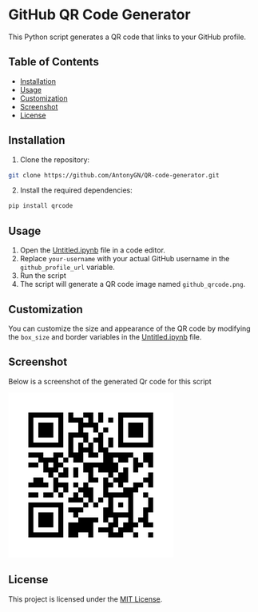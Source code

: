 # GitHub QR Code Generator

This Python script generates a QR code that links to your GitHub profile.

## Table of Contents

- [Installation](#installation)
- [Usage](#usage)
- [Customization](#customization)
- [Screenshot](#screenshot)
- [License](#license)


## Installation

1. Clone the repository:

```bash
git clone https://github.com/AntonyGN/QR-code-generator.git

```

2. Install the required dependencies:

```bash
pip install qrcode

```

## Usage

1. Open the [Untitled.ipynb](https://github.com/AntonyGN/QR-code-generator/blob/main/Untitled.ipynb) file in a code editor.
2. Replace ```your-username``` with your actual GitHub username in the ```github_profile_url``` variable.
3. Run the script
4. The script will generate a QR code image named ```github_qrcode.png```.

## Customization

You can customize the size and appearance of the QR code by modifying the ```box_size``` and border variables in the [Untitled.ipynb](https://github.com/AntonyGN/QR-code-generator/blob/main/Untitled.ipynb) file.

## Screenshot

Below is a screenshot of the generated Qr code for this script
<p align="">
  <img width="" height="" src="https://github.com/AntonyGN/QR-code-generator/blob/main/github_qrcode.png">
</p>

## License
This project is licensed under the [MIT License](https://opensource.org/license/mit/).


